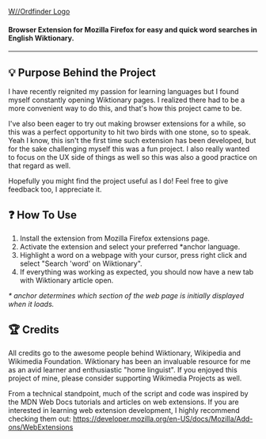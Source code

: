

[W//Ordfinder Logo](images/wiiordfinder-logo-text.svg)

#### Browser Extension for Mozilla Firefox for easy and quick word searches in English Wiktionary.

---

## 💡 Purpose Behind the Project

I have recently reignited my passion for learning languages but I found myself constantly opening Wiktionary pages. I realized there had to be a more convenient way to do this, and that's how this project came to be.

I've also been eager to try out making browser extensions for a while, so this was a perfect opportunity to hit two birds with one stone, so to speak. Yeah I know, this isn't the first time such extension has been developed, but for the sake challenging myself this was a fun project. I also really wanted to focus on the UX side of things as well so this was also a good practice on that regard as well.

Hopefully you might find the project useful as I do! Feel free to give feedback too, I appreciate it.

## ❓ How To Use

1. Install the extension from Mozilla Firefox extensions page.
2. Activate the extension and select your preferred *anchor language.
3. Highlight a word on a webpage with your cursor, press right click
and select "Search 'word' on Wiktionary".
4. If everything was working as expected, you should now have a new tab with Wiktionary article open.

*\* anchor determines which section of the web page is initially displayed when it loads.*

## 🏆 Credits

All credits go to the awesome people behind Wiktionary, Wikipedia and Wikimedia Foundation. Wiktionary has been an invaluable resource for me as an avid learner and enthusiastic "home linguist". If you enjoyed this project of mine, please consider supporting Wikimedia Projects as well.

From a technical standpoint, much of the script and code was inspired by the MDN Web Docs tutorials and articles on web extensions. If you are interested in learning web extension development, I highly recommend checking them out: https://developer.mozilla.org/en-US/docs/Mozilla/Add-ons/WebExtensions